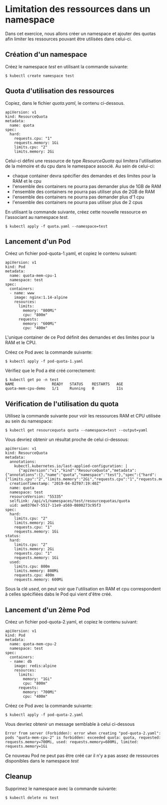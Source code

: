 # Limitation des ressources dans un namespace

Dans cet exercice, nous allons créer un namespace et ajouter des quotas afin limiter les ressources pouvant être utilisées dans celui-ci.

## Création d'un namespace

Créez le namespace *test* en utilisant la commande suivante:

```
$ kubectl create namespace test
```

## Quota d'utilisation des ressources

Copiez, dans le fichier *quota.yaml*, le contenu ci-dessous.

```
apiVersion: v1
kind: ResourceQuota
metadata:
  name: quota
spec:
  hard:
    requests.cpu: "1"
    requests.memory: 1Gi
    limits.cpu: "2"
    limits.memory: 2Gi
```

Celui-ci défini une ressource de type *ResourceQuota* qui limitera l'utilisation de la mémoire et du cpu dans le namespace associé. Au sein de celui-ci:

- chaque container devra spécifier des demandes et des limites pour la RAM et le cpu
- l'ensemble des containers ne pourra pas demander plus de 1GB de RAM
- l'ensemble des containers ne pourra pas utiliser plus de 2GB de RAM
- l'ensemble des containers ne pourra pas demander plus d'1 cpu
- l'ensemble des containers ne pourra pas utiliser plus de 2 cpus

En utilisant la commande suivante, créez cette nouvelle ressource en l'associant au namespace *test*.

```
$ kubectl apply -f quota.yaml --namespace=test
```

## Lancement d'un Pod

Créez un fichier pod-quota-1.yaml, et copiez le contenu suivant:

```
apiVersion: v1
kind: Pod
metadata:
  name: quota-mem-cpu-1
  namespace: test
spec:
  containers:
  - name: www
    image: nginx:1.14-alpine
    resources:
      limits:
        memory: "800Mi"
        cpu: "800m"
      requests:
        memory: "600Mi"
        cpu: "400m"
```

L'unique container de ce Pod définit des demandes et des limites pour la RAM et le CPU.

Créez ce Pod avec la commande suivante:

```
$ kubectl apply -f pod-quota-1.yaml
```

Vérifiez que le Pod a été créé correctement:

```
$ kubectl get po -n test
NAME                 READY   STATUS    RESTARTS   AGE
quota-mem-cpu-demo   1/1     Running   0          11s
```

## Vérification de l'utilisation du quota

Utilisez la commande suivante pour voir les ressources RAM et CPU utilisée au sein du namespace:

```
$ kubectl get resourcequota quota --namespace=test --output=yaml
```

Vous devriez obtenir un résultat proche de celui ci-dessous:

```
apiVersion: v1
kind: ResourceQuota
metadata:
  annotations:
    kubectl.kubernetes.io/last-applied-configuration: |
      {"apiVersion":"v1","kind":"ResourceQuota","metadata":{"annotations":{},"name":"quota","namespace":"test"},"spec":{"hard":{"limits.cpu":"2","limits.memory":"2Gi","requests.cpu":"1","requests.memory":"1Gi"}}}
  creationTimestamp: "2019-04-02T07:19:40Z"
  name: quota
  namespace: test
  resourceVersion: "55335"
  selfLink: /api/v1/namespaces/test/resourcequotas/quota
  uid: ae0370e7-5517-11e9-a569-0800273c95f3
spec:
  hard:
    limits.cpu: "2"
    limits.memory: 2Gi
    requests.cpu: "1"
    requests.memory: 1Gi
status:
  hard:
    limits.cpu: "2"
    limits.memory: 2Gi
    requests.cpu: "1"
    requests.memory: 1Gi
  used:
    limits.cpu: 800m
    limits.memory: 800Mi
    requests.cpu: 400m
    requests.memory: 600Mi
```

Sous la clé *used*, on peut voir que l'utilisation en RAM et cpu correspondent à celles spécifiées dabs le Pod qui vient d'être créé.

## Lancement d'un 2ème Pod

Créez un fichier pod-quota-2.yaml, et copiez le contenu suivant:

```
apiVersion: v1
kind: Pod
metadata:
  name: quota-mem-cpu-2
  namespace: test
spec:
  containers:
  - name: db
    image: redis:alpine
    resources:
      limits:
        memory: "1Gi"
        cpu: "800m"      
      requests:
        memory: "700Mi"
        cpu: "400m"
```

Créez ce Pod avec la commande suivante:

```
$ kubectl apply -f pod-quota-2.yaml
```

Vous devriez obtenir un message semblable à celui ci-dessous

```
Error from server (Forbidden): error when creating "pod-quota-2.yaml": pods "quota-mem-cpu-2" is forbidden: exceeded quota: quota, requested: requests.memory=700Mi, used: requests.memory=600Mi, limited: requests.memory=1Gi
```

Ce nouveau Pod ne peut pas être créé car il n'y a pas assez de ressources disponibles dans le namespace *test*

## Cleanup

Supprimez le namespace avec la commande suivante:

```
$ kubectl delete ns test
```
